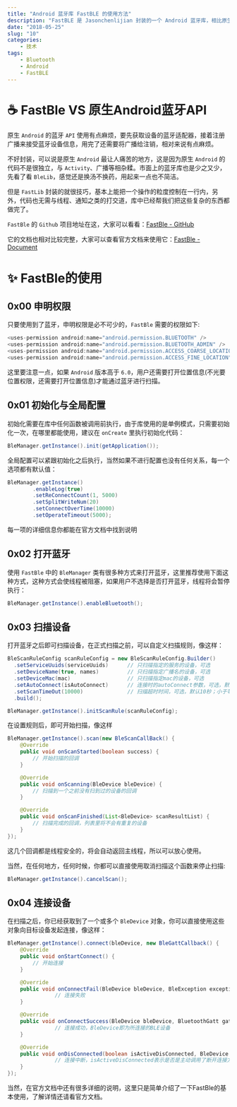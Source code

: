 ```yaml
---
title: "Android 蓝牙库 FastBLE 的使用方法"
description: "FastBLE 是 Jasonchenlijian 封装的一个 Android 蓝牙库，相比原生的 Android BLE API，FastBLE 的封装非常精致，同时在无形中帮用户解决了很多问题，强烈推荐使用。本文将介绍 FastBLE 的使用方法。"
date: "2018-05-25"
slug: "10"
categories:
    - 技术
tags:
    - Bluetooth
    - Android
    - FastBLE
---
```


# ☕ FastBle VS 原生Android蓝牙API
原生 `Android` 的蓝牙 `API` 使用有点麻烦，要先获取设备的蓝牙适配器，接着注册广播来接受蓝牙设备信息，用完了还需要将广播给注销，相对来说有点麻烦。

不好封装，可以说是原生 `Android` 最让人痛苦的地方，这是因为原生 `Android` 的代码不是很独立，与 `Activity`、广播等相杂糅。市面上的蓝牙库也是少之又少，先看了看 `BleLib`，感觉还是换汤不换药，用起来一点也不简洁。

但是 `FastLib` 封装的就很技巧，基本上能把一个操作的粒度控制在一行内，另外，代码也无需与线程、通知之类的打交道，库中已经帮我们把这些复杂的东西都做完了。

`FastBle` 的 `Github` 项目地址在这，大家可以看看：[FastBle - GitHub](https://github.com/Jasonchenlijian/FastBle)

它的文档也相对比较完整，大家可以查看官方文档来使用它：[FastBle - Document](https://github.com/Jasonchenlijian/FastBle/wiki)

# ✨ FastBle的使用
## 0x00 申明权限
只要使用到了蓝牙，申明权限是必不可少的，`FastBle` 需要的权限如下:

```java
<uses-permission android:name="android.permission.BLUETOOTH" />
<uses-permission android:name="android.permission.BLUETOOTH_ADMIN" />
<uses-permission android:name="android.permission.ACCESS_COARSE_LOCATION" />
<uses-permission android:name="android.permission.ACCESS_FINE_LOCATION" />
```

这里要注意一点，如果 `Android` 版本高于 `6.0`，用户还需要打开位置信息(不光要位置权限，还需要打开位置信息)才能通过蓝牙进行扫描。

## 0x01 初始化与全局配置
初始化需要在库中任何函数被调用前执行，由于库使用的是单例模式，只需要初始化一次，在哪里都能使用，建议在 `onCreate` 里执行初始化代码：

```java
BleManager.getInstance().init(getApplication());
```

全局配置可以紧跟初始化之后执行，当然如果不进行配置也没有任何关系，每一个选项都有默认值：

```java
BleManager.getInstance()
        .enableLog(true)
        .setReConnectCount(1, 5000)
        .setSplitWriteNum(20)
        .setConnectOverTime(10000)
        .setOperateTimeout(5000);
```

每一项的详细信息你都能在官方文档中找到说明

## 0x02 打开蓝牙
使用 `FastBle` 中的 `BleManager` 类有很多种方式来打开蓝牙，这里推荐使用下面这种方式，这种方式会使线程被阻塞，如果用户不选择是否打开蓝牙，线程将会暂停执行：

```java
BleManager.getInstance().enableBluetooth();
```

## 0x03 扫描设备
打开蓝牙之后即可扫描设备，在正式扫描之前，可以自定义扫描规则，像这样：

```java
BleScanRuleConfig scanRuleConfig = new BleScanRuleConfig.Builder()
  .setServiceUuids(serviceUuids)      // 只扫描指定的服务的设备，可选
  .setDeviceName(true, names)         // 只扫描指定广播名的设备，可选
  .setDeviceMac(mac)                  // 只扫描指定mac的设备，可选
  .setAutoConnect(isAutoConnect)      // 连接时的autoConnect参数，可选，默认false
  .setScanTimeOut(10000)              // 扫描超时时间，可选，默认10秒；小于等于0表示不限制扫描时间
  .build();

BleManager.getInstance().initScanRule(scanRuleConfig);
```

在设置规则后，即可开始扫描，像这样

```java
BleManager.getInstance().scan(new BleScanCallBack() {
    @Override
    public void onScanStarted(boolean success) {
        // 开始扫描的回调
    }

    @Override
    public void onScanning(BleDevice bleDevice) {
        // 扫描到一个之前没有扫到过的设备的回调
    }

    @Override
    public void onScanFinished(List<BleDevice> scanResultList) {
        // 扫描完成的回调，列表里将不会有重复的设备
    }
});
```

这几个回调都是线程安全的，将会自动返回主线程，所以可以放心使用。

当然，在任何地方，任何时候，你都可以直接使用取消扫描这个函数来停止扫描:

```java
BleManager.getInstance().cancelScan();
```

## 0x04 连接设备
在扫描之后，你已经获取到了一个或多个 `BleDevice` 对象，你可以直接使用这些对象向目标设备发起连接，像这样：

```java
BleManager.getInstance().connect(bleDevice, new BleGattCallback() {
    @Override
    public void onStartConnect() {
        // 开始连接
    }

    @Override
    public void onConnectFail(BleDevice bleDevice, BleException exception) {
			   // 连接失败
    }

    @Override
    public void onConnectSuccess(BleDevice bleDevice, BluetoothGatt gatt, int status) {
			   // 连接成功，BleDevice即为所连接的BLE设备
    }

    @Override
    public void onDisConnected(boolean isActiveDisConnected, BleDevice bleDevice, BluetoothGatt gatt, int status) {
			   // 连接中断，isActiveDisConnected表示是否是主动调用了断开连接方法
    }
});
```

当然，在官方文档中还有很多详细的说明，这里只是简单介绍了一下FastBle的基本使用，了解详情还请看官方文档。


